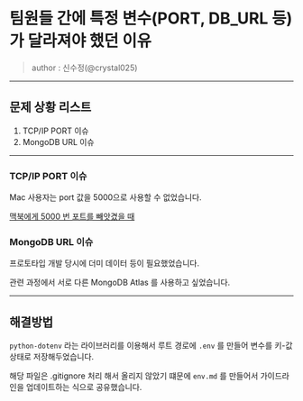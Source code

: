# 팀원들 간에 특정 변수(PORT, DB_URL 등) 가 달라져야 했던 이유

> author : 신수정(@crystal025)

<hr>

## 문제 상황 리스트

1. TCP/IP PORT 이슈
2. MongoDB URL 이슈

<hr>

### TCP/IP PORT 이슈

Mac 사용자는 port 값을 5000으로 사용할 수 없었습니다.

[맥북에게 5000 번 포트를 빼앗겼을 때](https://node-js.tistory.com/28#:~:text=%ED%95%B4%EA%B2%B0%20%EB%B0%A9%EB%B2%95,%ED%95%B4%EC%A0%9C%ED%95%98%EB%A9%B4%20%ED%95%B4%EA%B2%B0%ED%95%A0%20%EC%88%98%20%EC%9E%88%EC%8A%B5%EB%8B%88%EB%8B%A4.)

### MongoDB URL 이슈

프로토타입 개발 당시에 더미 데이터 등이 필요했었습니다.

관련 과정에서 서로 다른 MongoDB Atlas 를 사용하고 싶었습니다.

<hr>

## 해결방법

`python-dotenv` 라는 라이브러리를 이용해서 루트 경로에 `.env` 를 만들어 변수를 키-값 상태로 저장해두었습니다.

해당 파일은 .gitignore 처리 해서 올리지 않았기 떄문에 `env.md` 를 만들어서 가이드라인을 업데이트하는 식으로 공유했습니다.
